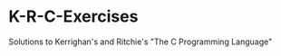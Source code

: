 K-R-C-Exercises
===============

Solutions to Kerrighan's and Ritchie's "The C Programming Language"
